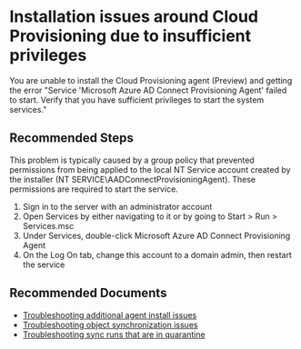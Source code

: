 <properties
	pageTitle="Problem installing Cloud Provisioning Agent"
	description="Problem installing Cloud Provisioning agent due to insufficient privileges"
	infoBubbleText="Problem installing Cloud Provisioning agent"
	service="microsoft.aad"
	resource="Microsoft_AAD_IAM"
	ms.author="Dhanyahk"
	displayOrder="2224"
	articleId="1957ed0c-6e3c-4f50-ab61-983341597856"
	diagnosticScenario=""
	selfHelpType="resource"
	supportTopicIds="32689667"
	resourceTags="directory_ad_connect"
	productPesIds="16666"
	cloudEnvironments="public"
	ownershipId="AzureIdentity_User"
/>

# Installation issues around Cloud Provisioning due to insufficient privileges

You are unable to install the Cloud Provisioning agent (Preview) and getting the error "Service 'Microsoft Azure AD Connect Provisioning Agent' failed to start. Verify that you have sufficient privileges to start the system services."

## **Recommended Steps**

This problem is typically caused by a group policy that prevented permissions from being applied to the local NT Service account created by the installer (NT SERVICE\AADConnectProvisioningAgent). These permissions are required to start the service.

1. Sign in to the server with an administrator account
2. Open Services by either navigating to it or by going to Start > Run > Services.msc
3. Under Services, double-click Microsoft Azure AD Connect Provisioning Agent
4. On the Log On tab, change this account to a domain admin, then restart the service

## **Recommended Documents**

* [Troubleshooting additional agent install issues](https://docs.microsoft.com/azure/active-directory/cloud-provisioning/how-to-troubleshoot#agent-problems)
* [Troubleshooting object synchronization issues](https://docs.microsoft.com/azure/active-directory/cloud-provisioning/how-to-troubleshoot#object-synchronization-problems)
* [Troubleshooting sync runs that are in quarantine](https://docs.microsoft.com/azure/active-directory/cloud-provisioning/how-to-troubleshoot#provisioning-quarantined-problems)
